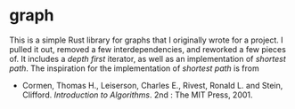 # graph

This is a simple Rust library for graphs that I originally wrote for a project. I pulled it out, removed a few interdependencies, and reworked a few pieces of. It includes a _depth first_ iterator, as well as an implementation of _shortest path_. The inspiration for the implementation of _shortest path_ is from 

   * Cormen, Thomas H., Leiserson, Charles E., Rivest, Ronald L. and Stein, Clifford. _Introduction to Algorithms_. 2nd : The MIT Press, 2001.
